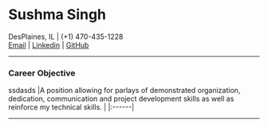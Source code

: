 # **Sushma Singh**
DesPlaines, IL | (+1) 470-435-1228 <br>
[Email](mailto:sushma2511@gmail.com) | [Linkedin](https://www.linkedin.com/in/sushma-s-026888132) | [GitHub](https://github.com/Ersushma/CV/edit/gh-pages/README.md)
___
### **Career Objective**
ssdasds
|A position allowing for parlays of demonstrated organization, dedication, communication and project development skills as well as reinforce my technical skills. |
|:------|
___

